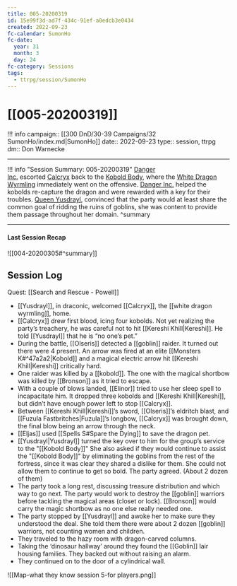```yaml
---
title: 005-20200319
id: 15e99f3d-ad7f-434c-91ef-a0edcb3e0434
created: 2022-09-23
fc-calendar: SumonHo
fc-date:
  year: 31
  month: 3
  day: 24
fc-category: Sessions
tags:
  - ttrpg/session/SumonHo
---
```


# [[005-20200319]]

!!! info
    campaign:: [[300 DnD/30-39 Campaigns/32 SumonHo/index.md|SumonHo]]
    date:: 2022-09-23
    type:: session, ttrpg
    dm:: Don Warnecke


---
!!! info "Session Summary: 005-20200319"
    [Danger Inc.](app://obsidian.md/Danger%20Inc.) escorted [Calcryx](app://obsidian.md/Calcryx) back to the [Kobold Body](app://obsidian.md/Kobold%20Body), where the [White Dragon Wyrmling](app://obsidian.md/White%20Dragon%20Wyrmling) immediately went on the offensive. [Danger Inc.](app://obsidian.md/Danger%20Inc.) helped the kobolds re-capture the dragon and were rewarded with a key for their troubles. [Queen Yusdrayl](app://obsidian.md/Yusdrayl), convinced that the party would at least share the common goal of ridding the ruins of goblins, she was content to provide them passage throughout her domain.
    ^summary

---


#### Last Session Recap

![[004-20200305#^summary]]

## Session Log

Quest: [[Search and Rescue - Powell]]

- [[Yusdrayl]], in draconic, welcomed [[Calcryx]], the [[white dragon wyrmling]], home.
- [[Calcryx]] drew first blood, icing four kobolds. Not yet realizing the party’s treachery, he was careful not to hit [[Kereshi Khill|Kereshi]]. He told [[Yusdrayl]] that he is “no one’s pet.”
- During the battle, [[Olseris]] detected a [[goblin]] raider. It turned out there were 4 present. An arrow was fired at an elite [[Monsters K#^47a2a2|Kobold]] and a magical electric arrow hit [[Kereshi Khill|Kereshi]] critically hard.
- One raider was killed by a [[kobold]]. The one with the magical shortbow was killed by [[Bronson]] as it tried to escape.
- With a couple of blows landed, [[Elinor]] tried to use her sleep spell to incapacitate him. It dropped three kobolds and [[Kereshi Khill|Kereshi]], but didn’t have enough power left to stop [[Calcryx]].
- Between [[Kereshi Khill|Kereshi]]’s sword, [[Olseris]]’s eldritch blast, and [[Fuzula Fastbritches|Fuzula]]’s longbow, [[Calcryx]] was brought down, the final blow being an arrow through the neck.
- [[Eljas]] used [[Spells S#Spare the Dying]] to save the dragon pet. 
- [[Yusdrayl|Yusdrayl]] turned the key over to him for the group’s service to the "[[Kobold Body]]" She also asked if they would continue to assist the "[[Kobold Body]]" by eliminating the goblins from the rest of the fortress, since it was clear they shared a dislike for them. She could not allow them to continue to get so bold. The party agreed. (About 2 dozen of them)
- The party took a long rest, discussing treasure distribution and which way to go next. The party would work to destroy the [[goblin]] warriors before tackling the magical areas (closet or lock). [[Bronson]] would carry the magic shortbow as no one else really needed one.
- The party stopped by [[Yusdrayl]] and awoke her to make sure they understood the deal. She told them there were about 2 dozen [[goblin]] warriors, not counting women and children.
- They traveled to the hazy room with dragon-carved columns.
- Taking the ‘dinosaur hallway’ around they found the [[Goblin]] lair housing families. They backed out without raising an alarm.
- They continued on to the door of a cylindrical wall.

![[Map-what they know session 5-for players.png]]
